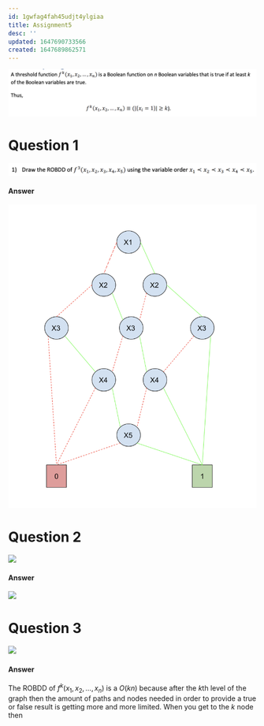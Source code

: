 ```yaml
---
id: 1gwfag4fah45udjt4ylgiaa
title: Assignment5
desc: ''
updated: 1647690733566
created: 1647689862571
---
```

![](./assets/images/2022-03-19-12-38-10.png)

# Question 1
![](./assets/images/2022-03-19-12-38-34.png)

#### Answer
![](./assets/images/2022-03-19-12-38-56.png)

# Question 2
![](/assets/images/2022-03-19-12-39-35.png)

#### Answer
![](/assets/images/2022-03-19-12-42-34.png)

# Question 3
![](/assets/images/2022-03-19-12-42-54.png)

#### Answer 
The ROBDD of $f^k(x_1,x_2, \dots, x_n)$ is a $O(kn)$ because after the $k$th level of the graph then the amount of paths and nodes needed in order to provide a true or false result is getting more and more limited. When you get to the $k$ node then

